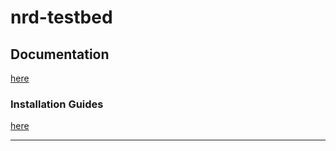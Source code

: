 # nrd-testbed

## Documentation

[here](./documentation/)

### Installation Guides

[here](./documentation/install/)

---

